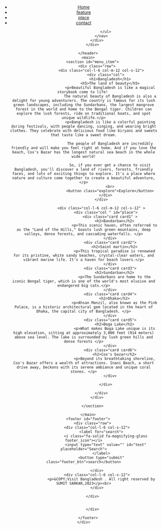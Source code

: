 <!DOCTYPE html>
<html lang="en">
<head>
    <meta charset="UTF-8">
    <meta name="viewport" content="width=device-width, initial-scale=1.0">
    <title>Document</title>
    <link rel="stylesheet" href="style.css">
    <link rel="stylesheet" href="https://cdnjs.cloudflare.com/ajax/libs/font-awesome/6.4.2/css/all.min.css" integrity="sha512-z3gLpd7yknf1YoNbCzqRKc4qyor8gaKU1qmn+CShxbuBusANI9QpRohGBreCFkKxLhei6S9CQXFEbbKuqLg0DA==" crossorigin="anonymous" referrerpolicy="no-referrer" />
    <link rel="preconnect" href="https://fonts.googleapis.com">
<link rel="preconnect" href="https://fonts.gstatic.com" crossorigin>
<link href="https://fonts.googleapis.com/css2?family=Poppins:ital,wght@0,100;0,200;0,300;0,400;0,600;1,500&display=swap" rel="stylesheet">
</head>
<body>
    <div id="container">
        <header>
            <div class="row">
                <div class="col-l-4">
                    <div class="logo">
                        <a href="about.html"><img src="image/—Pngtree—vintage bangladesh flag in brush_6260870.png" alt=""></a>
                    </div>
                </div>
                <div class="col-l-8">
                    <nav>
                        <ul class="upper">
                            <li><a href="index.html">Home</a></li>
                            <li><a href="#">feature</a></li>
                            <li><a href="#place">place</a></li>
                            <li><a href="#">contact</a></li>
                            
                        </ul>
                    </nav>
                </div>
            </div>

        </header>
        <main>
            <section id="menu_item">
                <div class="row">
                    <div class="col-l-6 col-m-12 col-s-12">
                        <div class="col">
                            <h1>Bangladesh</h1>
                            <h5>The land of beauty</h5>
                            <p>Beautiful Bangladesh is like a magical storybook come to life! 
                            The natural beauty of Bangladesh is also a delight for young adventurers. The country is famous for its lush green landscapes, including the Sundarbans, the largest mangrove forest in the world and home to the Bengal tiger. Children can explore the lush forests, ride on traditional boats, and spot unique wildlife.</p>
                            <p>Bangladesh is like a colorful painting during festivals, with people dancing, singing, and wearing bright clothes. They celebrate with delicious food like biryani and sweets that taste like a sweet dream.

                            The people of Bangladesh are incredibly friendly and will make you feel right at home. And if you love the beach, Cox's Bazar has the longest natural sea beach in the whole wide world!
                                
                            So, if you ever get a chance to visit Bangladesh, you'll discover a land of rivers, forests, friendly faces, and lots of exciting things to explore. It's a place where nature and culture come together to create a beautiful adventure,</p>
                            <br>
                            <button class="explore">Explore</button>
                        </div>
                    </div>

                    <div class="col-l-6 col-m-12 col-s-12" >
                        <div class="col " id="place">
                            <div class="card card1" >
                                <h2>Bandarban</h2>
                                <p>This scenic haven, often referred to as the "Land of the Hills," boasts lush green mountains, deep valleys, dense forests, and cascading waterfalls. </p>
                            </div>
                            <div class="card card2">
                                <h2>Saint martin</h2>
                                <p>This tropical paradise is renowned for its pristine, white sandy beaches, crystal-clear waters, and vibrant marine life. It's a haven for beach lovers.</p>
                            </div>
                            <div class="card card3">
                                <h2>Sundarban</h2>
                                <p>The Sundarbans are home to the iconic Bengal tiger, which is one of the world's most elusive and endangered big cats.</p>
                            </div>
                            <div class="card card4">
                                <h2>Dhaka</h2>
                                <p>Ahsan Manzil, also known as the Pink Palace, is a historic architectural gem located in the heart of Dhaka, the capital city of Bangladesh. </p>
                            </div>
                            <div class="card card5">
                                <h2>Boga Lake</h2>
                                <p>What makes Boga Lake unique is its high elevation, sitting at approximately 3,000 feet (914 meters) above sea level. The lake is surrounded by lush green hills and dense forests </p>
                            </div>
                            <div class="card card6">
                                <h2>Cox's bazar</h2>
                                <p>Beyond its breathtaking shoreline, Cox's Bazar offers a wealth of attractions. Inani Beach, a short drive away, beckons with its serene ambiance and unique coral stones. </p>
                            </div>
            
                        </div>

                    </div>
                </div>

            </section>

        </main>
        <footer id="footer">
            <div class="row">
                <div class="col-l-6 col-s-12">
                    <label for="search">
                        <i class="fa-solid fa-magnifying-glass footer_icon"></i>
                        <input type="text" value="" id="text" placeholder="Search">
                    </label>
                    <button type="submit" class="footer_btn">search</button>

                </div>
                <div class="col-l-6 col-s-12">
                    <p>&COPY;Visit Bangladesh . All right reserved by SUMIT SARKAR,2023</p><br>
                </div>

            </div>
            

            </div>

        </footer>
    </div>
    
</body>
</html>

